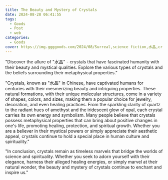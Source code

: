 ```yaml
---
title: The Beauty and Mystery of Crystals
date: 2024-08-28 06:41:55
tags:
  - Goods
  - Post
  - web
categories:
  - Goods
cover: https://img.ggggoods.com/2024/08/Surreal,science fiction,水晶,crystal,technology,tech,diagrams,renderings,colors_20240830_00001_.png
---
```


"Discover the allure of \"水晶\" - crystals that have fascinated humanity with their beauty and mystical qualities. Explore the various types of crystals and the beliefs surrounding their metaphysical properties."

"Crystals, known as \"水晶\" in Chinese, have captivated humans for centuries with their mesmerizing beauty and intriguing properties. These natural formations, with their unique molecular structures, come in a variety of shapes, colors, and sizes, making them a popular choice for jewelry, decoration, and even healing practices. From the sparkling clarity of quartz to the radiant hues of amethyst and the iridescent glow of opal, each crystal carries its own energy and symbolism. Many people believe that crystals possess metaphysical properties that can bring about positive changes in one's life, promoting healing, protection, and spiritual growth. Whether you are a believer in their mystical powers or simply appreciate their aesthetic appeal, crystals continue to hold a special place in human culture and spirituality."

"In conclusion, crystals remain as timeless marvels that bridge the worlds of science and spirituality. Whether you seek to adorn yourself with their elegance, harness their alleged healing energies, or simply marvel at their natural wonder, the beauty and mystery of crystals continue to enchant and inspire us."
